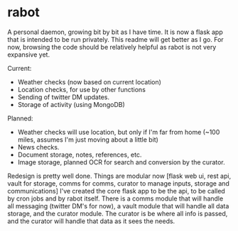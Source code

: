# rabot
A personal daemon, growing bit by bit as I have time. It is now a flask app that is intended to be run privately.
This readme will get better as I go. For now, browsing the code should be relatively helpful as rabot is not very expansive yet.

Current:
* Weather checks (now based on current location)
* Location checks, for use by other functions
* Sending of twitter DM updates.
* Storage of activity (using MongoDB)

Planned:
* Weather checks will use location, but only if I'm far from home (~100 miles, assumes I'm just moving about a little bit)
* News checks.
* Document storage, notes, references, etc.
* Image storage, planned OCR for search and conversion by the curator.

Redesign is pretty well done. Things are modular now [flask web ui, rest api, vault for storage, comms for comms, curator to manage inputs, storage and communications]  I've created the core flask app to be the api, to be called by cron jobs and by rabot itself. There is a comms module that will handle all messaging (twitter DM's for now), a vault module that will handle all data storage, and the curator module. The curator is be where all info is passed, and the curator will handle that data as it sees the needs.
